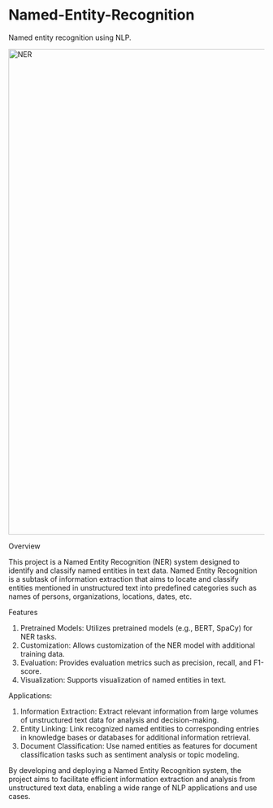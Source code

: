# Named-Entity-Recognition
Named entity recognition using NLP.

<img width="955" alt="NER" src="https://github.com/tm-nidheesh/Named-Entity-Recognition/assets/124424862/1e24a69e-ae3d-4888-9a7b-83cefbb343f9">



Overview 

This project is a Named Entity Recognition (NER) system designed to identify and classify named entities in text data. Named Entity Recognition is a subtask of information extraction that aims to locate and classify entities mentioned in unstructured text into predefined categories such as names of persons, organizations, locations, dates, etc.

Features 
1. Pretrained Models: Utilizes pretrained models (e.g., BERT, SpaCy) for NER tasks. 
2. Customization: Allows customization of the NER model with additional training data.
3. Evaluation: Provides evaluation metrics such as precision, recall, and F1-score.
4. Visualization: Supports visualization of named entities in text.

Applications: 
1. Information Extraction: Extract relevant information from large volumes of unstructured text data for analysis and decision-making.
2. Entity Linking: Link recognized named entities to corresponding entries in knowledge bases or databases for additional information retrieval.
3. Document Classification: Use named entities as features for document classification tasks such as sentiment analysis or topic modeling.

By developing and deploying a Named Entity Recognition system, the project aims to facilitate efficient information extraction and analysis from unstructured text data, enabling a wide range of NLP applications and use cases.

